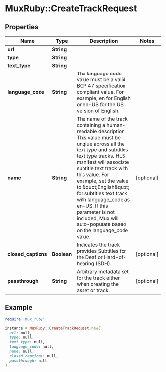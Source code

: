 # MuxRuby::CreateTrackRequest

## Properties

| Name | Type | Description | Notes |
| ---- | ---- | ----------- | ----- |
| **url** | **String** |  |  |
| **type** | **String** |  |  |
| **text_type** | **String** |  |  |
| **language_code** | **String** | The language code value must be a valid BCP 47 specification compliant value. For example, en for English or en-US for the US version of English. |  |
| **name** | **String** | The name of the track containing a human-readable description. This value must be unqiue across all the text type and subtitles text type tracks. HLS manifest will associate subtitle text track with this value. For example, set the value to \&quot;English\&quot; for subtitles text track with language_code as en-US. If this parameter is not included, Mux will auto-populate based on the language_code value. | [optional] |
| **closed_captions** | **Boolean** | Indicates the track provides Subtitles for the Deaf or Hard-of-hearing (SDH). | [optional] |
| **passthrough** | **String** | Arbitrary metadata set for the track either when creating the asset or track. | [optional] |

## Example

```ruby
require 'mux_ruby'

instance = MuxRuby::CreateTrackRequest.new(
  url: null,
  type: null,
  text_type: null,
  language_code: null,
  name: null,
  closed_captions: null,
  passthrough: null
)
```

